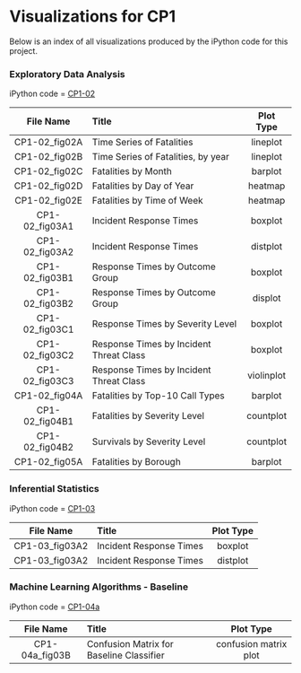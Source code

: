 # Visualizations for CP1

Below is an index of all visualizations produced by the iPython code for this project.

### Exploratory Data Analysis 
iPython code = [CP1-02](../code/CP1-02_EDA.ipynb)

| File Name | Title | Plot Type |
| :---: | :--- | :---: |
| CP1-02_fig02A | Time Series of Fatalities | lineplot |
| CP1-02_fig02B | Time Series of Fatalities, by year | lineplot |
| CP1-02_fig02C | Fatalities by Month | barplot |
| CP1-02_fig02D |  Fatalities by Day of Year | heatmap |
| CP1-02_fig02E |  Fatalities by Time of Week | heatmap |
| CP1-02_fig03A1 | Incident Response Times | boxplot |
| CP1-02_fig03A2 | Incident Response Times | distplot |
| CP1-02_fig03B1 | Response Times by Outcome Group | boxplot |
| CP1-02_fig03B2 | Response Times by Outcome Group | displot |
| CP1-02_fig03C1 | Response Times by Severity Level | boxplot |
| CP1-02_fig03C2 | Response Times by Incident Threat Class | boxplot |
| CP1-02_fig03C3 | Response Times by Incident Threat Class | violinplot |
| CP1-02_fig04A | Fatalities by Top-10 Call Types | barplot |
| CP1-02_fig04B1 | Fatalities by Severity Level | countplot |
| CP1-02_fig04B2 | Survivals by Severity Level | countplot |
| CP1-02_fig05A | Fatalities by Borough | barplot |

### Inferential Statistics
iPython code = [CP1-03](../code/CP1-03_Stats.ipynb)

| File Name | Title | Plot Type |
| :---: | :--- | :---: |
| CP1-03_fig03A2 | Incident Response Times | boxplot |
| CP1-03_fig03A2 | Incident Response Times | distplot |

### Machine Learning Algorithms - Baseline
iPython code = [CP1-04a](../code/CP1-04a_MLA.ipynb)

| File Name | Title | Plot Type |
| :---: | :--- | :---: |
| CP1-04a_fig03B | Confusion Matrix for Baseline Classifier | confusion matrix plot |
